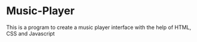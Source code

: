 # Music-Player
 This is a program to create a music player interface with the help of HTML, CSS and Javascript
